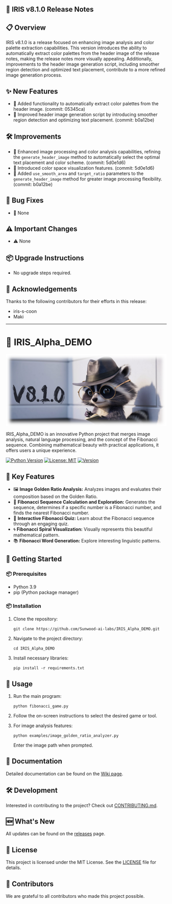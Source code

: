 ## 🚀 IRIS v8.1.0 Release Notes

## 📋 Overview

IRIS v8.1.0 is a release focused on enhancing image analysis and color palette extraction capabilities. This version introduces the ability to automatically extract color palettes from the header image of the release notes, making the release notes more visually appealing. Additionally, improvements to the header image generation script, including smoother region detection and optimized text placement, contribute to a more refined image generation process.

## ✨ New Features

- 🎉 Added functionality to automatically extract color palettes from the header image. (commit: 05345ca)
- 🎉 Improved header image generation script by introducing smoother region detection and optimizing text placement. (commit: b0a12be)

## 🛠 Improvements

- 🚀 Enhanced image processing and color analysis capabilities, refining the `generate_header_image` method to automatically select the optimal text placement and color scheme. (commit: 5d0e1d6)
- 🚀 Introduced color space visualization features. (commit: 5d0e1d6)
- 🚀 Added `use_smooth_area` and `target_ratio` parameters to the `generate_header_image` method for greater image processing flexibility. (commit: b0a12be)

## 🐛 Bug Fixes

- 🐛 None

## ⚠️ Important Changes

- ⚠️ None

## 📦 Upgrade Instructions

- No upgrade steps required.

## 👏 Acknowledgements

Thanks to the following contributors for their efforts in this release:

- iris-s-coon 
- Maki

---

# 🚀 IRIS_Alpha_DEMO

![Project Logo](https://raw.githubusercontent.com/Sunwood-ai-labs/IRIS_Alpha_DEMO/main/docs/release_notes/header_image/release_header_latest.png)

IRIS_Alpha_DEMO is an innovative Python project that merges image analysis, natural language processing, and the concept of the Fibonacci sequence. Combining mathematical beauty with practical applications, it offers users a unique experience.

[![Python Version](https://img.shields.io/badge/python-3.9-blue.svg)](https://www.python.org/downloads/release/python-390/)
[![License: MIT](https://img.shields.io/badge/License-MIT-yellow.svg)](https://opensource.org/licenses/MIT)
[![Version](https://img.shields.io/badge/version-8.1.0-green.svg)](https://github.com/Sunwood-ai-labs/IRIS_Alpha_DEMO/releases)

## 🌟 Key Features

- 🖼️ **Image Golden Ratio Analysis:** Analyzes images and evaluates their composition based on the Golden Ratio.
- 🔢 **Fibonacci Sequence Calculation and Exploration:** Generates the sequence, determines if a specific number is a Fibonacci number, and finds the nearest Fibonacci number.
- 🧠 **Interactive Fibonacci Quiz:** Learn about the Fibonacci sequence through an engaging quiz.
- 🌀 **Fibonacci Spiral Visualization:** Visually represents this beautiful mathematical pattern.
- 📚 **Fibonacci Word Generation:** Explore interesting linguistic patterns.

## 🚀 Getting Started

### 📦 Prerequisites

- Python 3.9
- pip (Python package manager)

### 📦 Installation

1. Clone the repository:
   ```
   git clone https://github.com/Sunwood-ai-labs/IRIS_Alpha_DEMO.git
   ```

2. Navigate to the project directory:
   ```
   cd IRIS_Alpha_DEMO
   ```

3. Install necessary libraries:
   ```
   pip install -r requirements.txt
   ```

## 🔧 Usage

1. Run the main program:
   ```
   python fibonacci_game.py
   ```

2. Follow the on-screen instructions to select the desired game or tool.

3. For image analysis features:
   ```
   python examples/image_golden_ratio_analyzer.py
   ```
   Enter the image path when prompted.

## 📘 Documentation

Detailed documentation can be found on the [Wiki page](https://github.com/Sunwood-ai-labs/IRIS_Alpha_DEMO/wiki).

## 🛠️ Development

Interested in contributing to the project? Check out [CONTRIBUTING.md](CONTRIBUTING.md).

## 🆕 What's New

All updates can be found on the [releases](https://github.com/Sunwood-ai-labs/IRIS_Alpha_DEMO/releases) page.

## 📄 License

This project is licensed under the MIT License. See the [LICENSE](LICENSE) file for details.

## 🤝 Contributors

We are grateful to all contributors who made this project possible. 
```
```